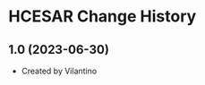 HCESAR Change History
====================

1.0 (2023-06-30)
----------------
* Created by Vilantino
